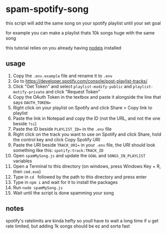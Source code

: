# spam-spotify-song

this script will add the same song on your spotify playlist until your set goal

for example you can make a playlist thats 10k songs huge with the same song

this tutorial relies on you already having [nodejs](https://nodejs.org/en/) installed

## usage

1. Copy the `.env.example` file and rename it to `.env`
2. Go to <https://developer.spotify.com/console/post-playlist-tracks/>
3. Click "Get Token" and select `playlist-modify-public` and `playlist-motify-private` and click "Request Token"
4. Copy the OAuth Token in the textbox and paste it alongside the line that says `OAUTH_TOKEN=`
5. Right click on your playlist on Spotify and click Share > Copy link to playlist
6. Paste the link in Notepad and copy the ID (not the URL, and not the one beside `?si`)
7. Paste the ID beside `PLAYLIST_ID=` in the `.env` file
8. Right click on the track you want to use on Spotify and click Share, hold the control key and click Copy Spotify URI
9. Paste the URI beside `TRACK_URI=` in your `.env` file, the URI should look something like this: `spotify:track:TRACK_ID`
10. Open `spamMySong.js` and update the `GOAL` and `SONGS_IN_PLAYLIST` variables
11. Open a Terminal to this directory (on windows, press Windows Key + R, then `cmd.exe`)
12. Type in `cd ` followed by the path to this directory and press enter
13. Type in `npm i` and wait for it to install the packages
14. Run `node spamMySong.js`
15. Wait until the script is done spamming your song

## notes

spotify's ratelimits are kinda hefty so youll have to wait a long time if u get rate limited, but adding 1k songs should be ez and sorta fast
